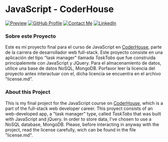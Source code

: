 # JavaScript - CoderHouse
[![Preview](https://img.shields.io/badge/Website-ArtbySabd-yellow)](https://martinpcobo.github.io/ArtbySabd/)
[![GitHub Profile](https://img.shields.io/badge/GitHub-Profile-f1faee?logo=GitHub)](https://github.com/martinpcobo)
[![Contact Me](https://img.shields.io/badge/Email-Contact_me-a8dadc?logo=Mail.Ru)](mailto:perezcobomartin4@hotmail.com)
[![LinkedIn](https://img.shields.io/badge/LinkedIn-Follow_me-457b9d?logo=linkedin)](https://linkedin.com/in/martin-perez-cobo/)

### Sobre este Proyecto
Este es mi proyecto final para el curso de JavaScript en [CoderHouse](https://www.coderhouse.com), parte de la carrera de desarrollador web full-stack.
Este proyecto consiste en una aplicación del tipo "task manager" llamada _TaskTabs_ que fue construida principalemnte con JavaScript y JQuery. Para el almacenamiento de datos, utilice una base de datos NoSQL, MongoDB. Porfavor leer la licencia del proyecto antes interactuar con el, dicha licencia se encuentra en el archivo "license.md".

### About this Project
This is my final project for the JavaScript course on [CoderHouse](https://www.coderhouse.com), which is a part of the full-stack web developer career.
This proyect consists of an web-developed app, a "task manager" type, called _TaskTabs_ that was built with JavaScript and jQuery. In order to store data, I've chosen to use a NoSQL database, MongoDB. Please, before interacting in anyway with the project, read the license carefully, wich can be found in the file "license.md".
